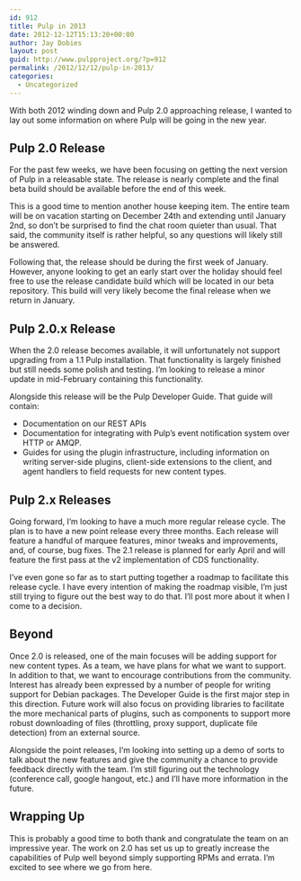 ```yaml
---
id: 912
title: Pulp in 2013
date: 2012-12-12T15:13:20+00:00
author: Jay Dobies
layout: post
guid: http://www.pulpproject.org/?p=912
permalink: /2012/12/12/pulp-in-2013/
categories:
  - Uncategorized
---
```

With both 2012 winding down and Pulp 2.0 approaching release, I wanted to lay out some information on where Pulp will be going in the new year.

## Pulp 2.0 Release

For the past few weeks, we have been focusing on getting the next version of Pulp in a releasable state. The release is nearly complete and the final beta build should be available before the end of this week.

This is a good time to mention another house keeping item. The entire team will be on vacation starting on December 24th and extending until January 2nd, so don&#8217;t be surprised to find the chat room quieter than usual. That said, the community itself is rather helpful, so any questions will likely still be answered.

Following that, the release should be during the first week of January. However, anyone looking to get an early start over the holiday should feel free to use the release candidate build which will be located in our beta repository. This build will very likely become the final release when we return in January.

## Pulp 2.0.x Release

When the 2.0 release becomes available, it will unfortunately not support upgrading from a 1.1 Pulp installation. That functionality is largely finished but still needs some polish and testing. I&#8217;m looking to release a minor update in mid-February containing this functionality.

Alongside this release will be the Pulp Developer Guide. That guide will contain:

  * Documentation on our REST APIs
  * Documentation for integrating with Pulp&#8217;s event notification system over HTTP or AMQP.
  * Guides for using the plugin infrastructure, including information on writing server-side plugins, client-side extensions to the client, and agent handlers to field requests for new content types.

## Pulp 2.x Releases

Going forward, I&#8217;m looking to have a much more regular release cycle. The plan is to have a new point release every three months. Each release will feature a handful of marquee features, minor tweaks and improvements, and, of course, bug fixes. The 2.1 release is planned for early April and will feature the first pass at the v2 implementation of CDS functionality.

I&#8217;ve even gone so far as to start putting together a roadmap to facilitate this release cycle. I have every intention of making the roadmap visible, I&#8217;m just still trying to figure out the best way to do that. I&#8217;ll post more about it when I come to a decision.

## Beyond

Once 2.0 is released, one of the main focuses will be adding support for new content types. As a team, we have plans for what we want to support. In addition to that, we want to encourage contributions from the community. Interest has already been expressed by a number of people for writing support for Debian packages. The Developer Guide is the first major step in this direction. Future work will also focus on providing libraries to facilitate the more mechanical parts of plugins, such as components to support more robust downloading of files (throttling, proxy support, duplicate file detection) from an external source.

Alongside the point releases, I&#8217;m looking into setting up a demo of sorts to talk about the new features and give the community a chance to provide feedback directly with the team. I&#8217;m still figuring out the technology (conference call, google hangout, etc.) and I&#8217;ll have more information in the future.

## Wrapping Up

This is probably a good time to both thank and congratulate the team on an impressive year. The work on 2.0 has set us up to greatly increase the capabilities of Pulp well beyond simply supporting RPMs and errata. I&#8217;m excited to see where we go from here.